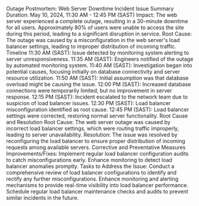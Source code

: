 Outage Postmortem: Web Server Downtime Incident
Issue Summary
Duration: May 10, 2024, 11:30 AM - 12:45 PM (SAST)
Impact: The web server experienced a complete outage, resulting in a 30-minute downtime for all users. Approximately 80% of users were unable to access the site during this period, leading to a significant disruption in service.
Root Cause: The outage was caused by a misconfiguration in the web server's load balancer settings, leading to improper distribution of incoming traffic.
Timeline
11:30 AM (SAST): Issue detected by monitoring system alerting to server unresponsiveness.
11:35 AM (SAST): Engineers notified of the outage by automated monitoring system.
11:40 AM (SAST): Investigation began into potential causes, focusing initially on database connectivity and server resource utilization.
11:50 AM (SAST): Initial assumption was that database overload might be causing the issue.
12:00 PM (SAST): Increased database connections were temporarily limited, but no improvement in server response.
12:15 PM (SAST): Incident escalated to the network team due to suspicion of load balancer issues.
12:30 PM (SAST): Load balancer misconfiguration identified as root cause.
12:45 PM (SAST): Load balancer settings were corrected, restoring normal server functionality.
Root Cause and Resolution
Root Cause: The web server outage was caused by incorrect load balancer settings, which were routing traffic improperly, leading to server unavailability.
Resolution: The issue was resolved by reconfiguring the load balancer to ensure proper distribution of incoming requests among available servers.
Corrective and Preventative Measures
Improvements/Fixes:
Implement regular load balancer configuration audits to catch misconfigurations early.
Enhance monitoring to detect load balancer anomalies promptly.
Tasks to Address the Issue:
Conduct a comprehensive review of load balancer configurations to identify and rectify any further misconfigurations.
Enhance monitoring and alerting mechanisms to provide real-time visibility into load balancer performance.
Schedule regular load balancer maintenance checks and audits to prevent similar incidents in the future.


